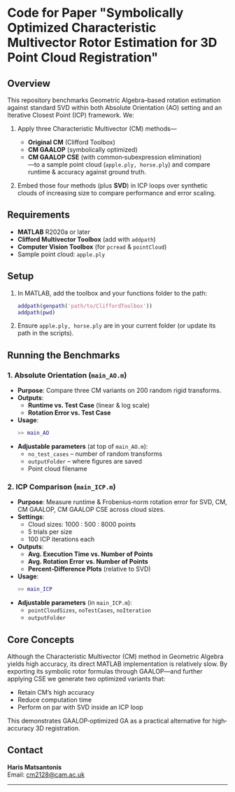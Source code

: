 # Code for Paper "Symbolically Optimized Characteristic Multivector Rotor Estimation for 3D Point Cloud Registration"

## Overview
This repository benchmarks Geometric Algebra–based rotation estimation against standard SVD within both Absolute Orientation (AO) setting and an Iterative Closest Point (ICP) framework. We:

1. Apply three Characteristic Multivector (CM) methods—  
   - **Original CM** (Clifford Toolbox)  
   - **CM GAALOP** (symbolically optimized)  
   - **CM GAALOP CSE** (with common‐subexpression elimination)  
   —to a sample point cloud (`apple.ply, horse.ply`) and compare runtime & accuracy against ground truth.

2. Embed those four methods (plus **SVD**) in ICP loops over synthetic clouds of increasing size to compare performance and error scaling.

## Requirements

- **MATLAB** R2020a or later  
- **Clifford Multivector Toolbox** (add with `addpath`)  
- **Computer Vision Toolbox** (for `pcread` & `pointCloud`)  
- Sample point cloud: `apple.ply`

## Setup

1. In MATLAB, add the toolbox and your functions folder to the path:
   ```matlab
   addpath(genpath('path/to/CliffordToolbox'))
   addpath(pwd)
   ```
2. Ensure `apple.ply, horse.ply` are in your current folder (or update its path in the scripts).

## Running the Benchmarks

### 1. Absolute Orientation (`main_AO.m`)

- **Purpose**: Compare three CM variants on 200 random rigid transforms.  
- **Outputs**:  
  - **Runtime vs. Test Case** (linear & log scale)  
  - **Rotation Error vs. Test Case**  
- **Usage**:
  ```matlab
  >> main_AO
  ```
- **Adjustable parameters** (at top of `main_AO.m`):  
  - `no_test_cases` – number of random transforms  
  - `outputFolder` – where figures are saved  
  - Point cloud filename

### 2. ICP Comparison (`main_ICP.m`)

- **Purpose**: Measure runtime & Frobenius‐norm rotation error for SVD, CM, CM GAALOP, CM GAALOP CSE across cloud sizes.  
- **Settings**:
  - Cloud sizes: 1000 : 500 : 8000 points  
  - 5 trials per size  
  - 100 ICP iterations each  
- **Outputs**:  
  - **Avg. Execution Time vs. Number of Points**  
  - **Avg. Rotation Error vs. Number of Points**  
  - **Percent‐Difference Plots** (relative to SVD)
- **Usage**:
  ```matlab
  >> main_ICP
  ```
- **Adjustable parameters** (in `main_ICP.m`):  
  - `pointCloudSizes`, `noTestCases`, `noIteration`  
  - `outputFolder`

## Core Concepts

Although the Characteristic Multivector (CM) method in Geometric Algebra yields high accuracy, its direct MATLAB implementation is relatively slow. By exporting its symbolic rotor formulas through GAALOP—and further applying CSE we generate two optimized variants that:

- Retain CM’s high accuracy  
- Reduce computation time
- Perform on par with SVD inside an ICP loop  

This demonstrates GAALOP‐optimized GA as a practical alternative for high‐accuracy 3D registration.

## Contact

**Haris Matsantonis**  
Email: cm2128@cam.ac.uk  

---

